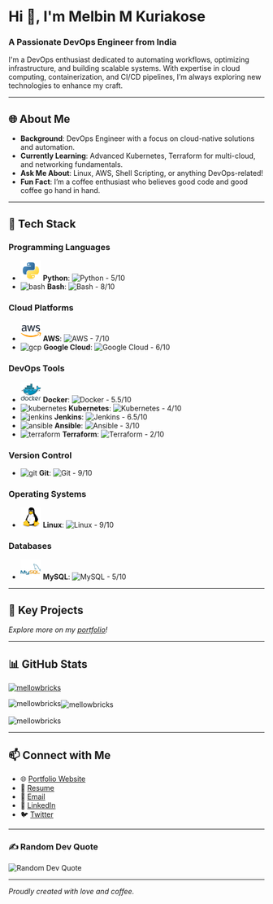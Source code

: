 # Hi 👋, I'm Melbin M Kuriakose
### A Passionate DevOps Engineer from India

I'm a DevOps enthusiast dedicated to automating workflows, optimizing infrastructure, and building scalable systems. With expertise in cloud computing, containerization, and CI/CD pipelines, I’m always exploring new technologies to enhance my craft.

---

## 🌐 About Me
- **Background**: DevOps Engineer with a focus on cloud-native solutions and automation.
- **Currently Learning**: Advanced Kubernetes, Terraform for multi-cloud, and networking fundamentals.
- **Ask Me About**: Linux, AWS, Shell Scripting, or anything DevOps-related!
- **Fun Fact**: I’m a coffee enthusiast who believes good code and good coffee go hand in hand.

---

## 🌱 Tech Stack

### Programming Languages
- <img src="https://raw.githubusercontent.com/devicons/devicon/master/icons/python/python-original.svg" alt="python" width="40" height="40"/> **Python**: <img src="https://img.shields.io/badge/Python-5%2F10-28a745?style=plastic&logo=python&logoColor=ffdd54&color=28a745&labelColor=555555" alt="Python - 5/10" />
- <img src="https://www.vectorlogo.zone/logos/gnu_bash/gnu_bash-icon.svg" alt="bash" width="40" height="40"/> **Bash**: <img src="https://img.shields.io/badge/Bash-8%2F10-28a745?style=plastic&logo=gnu-bash&logoColor=white&color=28a745&labelColor=555555" alt="Bash - 8/10" />

### Cloud Platforms
- <img src="https://raw.githubusercontent.com/devicons/devicon/master/icons/amazonwebservices/amazonwebservices-original-wordmark.svg" alt="aws" width="40" height="40"/> **AWS**: <img src="https://img.shields.io/badge/AWS-7%2F10-28a745?style=plastic&logo=amazon-aws&logoColor=white&color=28a745&labelColor=555555" alt="AWS - 7/10" />
- <img src="https://www.vectorlogo.zone/logos/google_cloud/google_cloud-icon.svg" alt="gcp" width="40" height="40"/> **Google Cloud**: <img src="https://img.shields.io/badge/Google_Cloud-6%2F10-28a745?style=plastic&logo=google-cloud&logoColor=white&color=28a745&labelColor=555555" alt="Google Cloud - 6/10" />

### DevOps Tools
- <img src="https://raw.githubusercontent.com/devicons/devicon/master/icons/docker/docker-original-wordmark.svg" alt="docker" width="40" height="40"/> **Docker**: <img src="https://img.shields.io/badge/Docker-5.5%2F10-28a745?style=plastic&logo=docker&logoColor=white&color=28a745&labelColor=555555" alt="Docker - 5.5/10" />
- <img src="https://www.vectorlogo.zone/logos/kubernetes/kubernetes-icon.svg" alt="kubernetes" width="40" height="40"/> **Kubernetes**: <img src="https://img.shields.io/badge/Kubernetes-4%2F10-28a745?style=plastic&logo=kubernetes&logoColor=white&color=28a745&labelColor=555555" alt="Kubernetes - 4/10" />
- <img src="https://www.vectorlogo.zone/logos/jenkins/jenkins-icon.svg" alt="jenkins" width="40" height="40"/> **Jenkins**: <img src="https://img.shields.io/badge/Jenkins-6.5%2F10-28a745?style=plastic&logo=jenkins&logoColor=white&color=28a745&labelColor=555555" alt="Jenkins - 6.5/10" />
- <img src="https://www.vectorlogo.zone/logos/ansible/ansible-icon.svg" alt="ansible" width="40" height="40"/> **Ansible**: <img src="https://img.shields.io/badge/Ansible-3%2F10-28a745?style=plastic&logo=ansible&logoColor=white&color=28a745&labelColor=555555" alt="Ansible - 3/10" />
- <img src="https://www.vectorlogo.zone/logos/terraformio/terraformio-icon.svg" alt="terraform" width="40" height="40"/> **Terraform**: <img src="https://img.shields.io/badge/Terraform-2%2F10-28a745?style=plastic&logo=terraform&logoColor=white&color=28a745&labelColor=555555" alt="Terraform - 2/10" />

### Version Control
- <img src="https://www.vectorlogo.zone/logos/git-scm/git-scm-icon.svg" alt="git" width="40" height="40"/> **Git**: <img src="https://img.shields.io/badge/Git-9%2F10-28a745?style=plastic&logo=git&logoColor=white&color=28a745&labelColor=555555" alt="Git - 9/10" />

### Operating Systems
- <img src="https://raw.githubusercontent.com/devicons/devicon/master/icons/linux/linux-original.svg" alt="linux" width="40" height="40"/> **Linux**: <img src="https://img.shields.io/badge/Linux-9%2F10-28a745?style=plastic&logo=linux&logoColor=black&color=28a745&labelColor=555555" alt="Linux - 9/10" />

### Databases
- <img src="https://raw.githubusercontent.com/devicons/devicon/master/icons/mysql/mysql-original-wordmark.svg" alt="mysql" width="40" height="40"/> **MySQL**: <img src="https://img.shields.io/badge/MySQL-5%2F10-28a745?style=plastic&logo=mysql&logoColor=white&color=28a745&labelColor=555555" alt="MySQL - 5/10" />

---

## 🚀 Key Projects
*Explore more on my [portfolio](https://www.mellowbricks.co.in)!*

---

## 📊 GitHub Stats
<p align="left">
  <a href="https://github.com/ryo-ma/github-profile-trophy"><img src="https://github-profile-trophy.vercel.app/?username=mellowbricks&theme=dark" alt="mellowbricks" /></a>
</p>

<p>
  <img align="left" src="https://github-readme-stats.vercel.app/api/top-langs?username=mellowbricks&show_icons=true&locale=en&layout=compact&theme=dark" alt="mellowbricks" />
</p>

<p><img align="center" src="https://github-readme-stats.vercel.app/api?username=mellowbricks&show_icons=true&locale=en&theme=dark" alt="mellowbricks" /></p>

<p><img align="center" src="https://github-readme-streak-stats.herokuapp.com/?user=mellowbricks&theme=dark" alt="mellowbricks" /></p>

---

## 📫 Connect with Me
- 🌐 [Portfolio Website](https://www.mellowbricks.co.in)
- 📄 [Resume](https://www.mellowbricks.co.in/Resume.pdf)
- 📧 [Email](mailto:melbinmk04@gmail.com)
- 💼 [LinkedIn](https://www.linkedin.com/in/melbinkuriakose/)
- 🐦 [Twitter](https://twitter.com/melllowbricks)

---

### ✍️ Random Dev Quote
![Random Dev Quote](https://quotes-github-readme.vercel.app/api?type=horizontal&theme=radical)

---

*Proudly created with love and coffee.*
